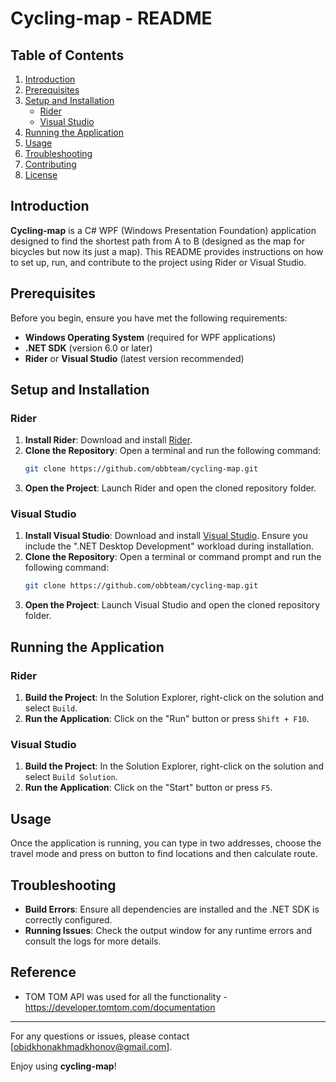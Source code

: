 # Cycling-map - README

## Table of Contents
1. [Introduction](#introduction)
2. [Prerequisites](#prerequisites)
3. [Setup and Installation](#setup-and-installation)
    - [Rider](#rider)
    - [Visual Studio](#visual-studio)
4. [Running the Application](#running-the-application)
5. [Usage](#usage)
6. [Troubleshooting](#troubleshooting)
7. [Contributing](#contributing)
8. [License](#license)

## Introduction
**Cycling-map** is a C# WPF (Windows Presentation Foundation) application designed to find the shortest path from A to B (designed as the map for bicycles but now its just a map). This README provides instructions on how to set up, run, and contribute to the project using Rider or Visual Studio.

## Prerequisites
Before you begin, ensure you have met the following requirements:
- **Windows Operating System** (required for WPF applications)
- **.NET SDK** (version 6.0 or later)
- **Rider** or **Visual Studio** (latest version recommended)

## Setup and Installation

### Rider
1. **Install Rider**: Download and install [Rider](https://www.jetbrains.com/rider/download/).
2. **Clone the Repository**: Open a terminal and run the following command:
    ```bash
    git clone https://github.com/obbteam/cycling-map.git
    ```
3. **Open the Project**: Launch Rider and open the cloned repository folder.

### Visual Studio
1. **Install Visual Studio**: Download and install [Visual Studio](https://visualstudio.microsoft.com/downloads/). Ensure you include the ".NET Desktop Development" workload during installation.
2. **Clone the Repository**: Open a terminal or command prompt and run the following command:
    ```bash
    git clone https://github.com/obbteam/cycling-map.git
    ```
3. **Open the Project**: Launch Visual Studio and open the cloned repository folder.

## Running the Application

### Rider
1. **Build the Project**: In the Solution Explorer, right-click on the solution and select `Build`.
2. **Run the Application**: Click on the "Run" button or press `Shift + F10`.

### Visual Studio
1. **Build the Project**: In the Solution Explorer, right-click on the solution and select `Build Solution`.
2. **Run the Application**: Click on the "Start" button or press `F5`.

## Usage
Once the application is running, you can type in two addresses, choose the travel mode and press on button to find locations and then calculate route.

## Troubleshooting
- **Build Errors**: Ensure all dependencies are installed and the .NET SDK is correctly configured.
- **Running Issues**: Check the output window for any runtime errors and consult the logs for more details.

## Reference

- TOM TOM API was used for all the functionality - https://developer.tomtom.com/documentation

---

For any questions or issues, please contact [obidkhonakhmadkhonov@gmail.com].

Enjoy using **cycling-map**!
